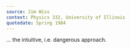 ```yaml
---
source: Jim Wiss
context: Physics 332, University of Illinois
quotedate: Spring 1984
---
```

... the intuitive, i.e. dangerous approach.
